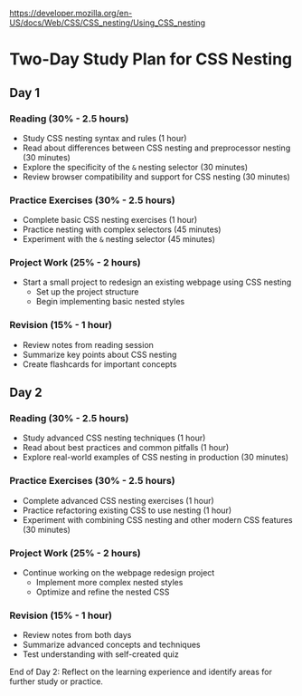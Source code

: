 https://developer.mozilla.org/en-US/docs/Web/CSS/CSS_nesting/Using_CSS_nesting


# Two-Day Study Plan for CSS Nesting

## Day 1

### Reading (30% - 2.5 hours)
- Study CSS nesting syntax and rules (1 hour)
- Read about differences between CSS nesting and preprocessor nesting (30 minutes)
- Explore the specificity of the `&` nesting selector (30 minutes)
- Review browser compatibility and support for CSS nesting (30 minutes)

### Practice Exercises (30% - 2.5 hours)
- Complete basic CSS nesting exercises (1 hour)
- Practice nesting with complex selectors (45 minutes)
- Experiment with the `&` nesting selector (45 minutes)

### Project Work (25% - 2 hours)
- Start a small project to redesign an existing webpage using CSS nesting
  - Set up the project structure
  - Begin implementing basic nested styles

### Revision (15% - 1 hour)
- Review notes from reading session
- Summarize key points about CSS nesting
- Create flashcards for important concepts

## Day 2

### Reading (30% - 2.5 hours)
- Study advanced CSS nesting techniques (1 hour)
- Read about best practices and common pitfalls (1 hour)
- Explore real-world examples of CSS nesting in production (30 minutes)

### Practice Exercises (30% - 2.5 hours)
- Complete advanced CSS nesting exercises (1 hour)
- Practice refactoring existing CSS to use nesting (1 hour)
- Experiment with combining CSS nesting and other modern CSS features (30 minutes)

### Project Work (25% - 2 hours)
- Continue working on the webpage redesign project
  - Implement more complex nested styles
  - Optimize and refine the nested CSS

### Revision (15% - 1 hour)
- Review notes from both days
- Summarize advanced concepts and techniques
- Test understanding with self-created quiz

End of Day 2: Reflect on the learning experience and identify areas for further study or practice.
